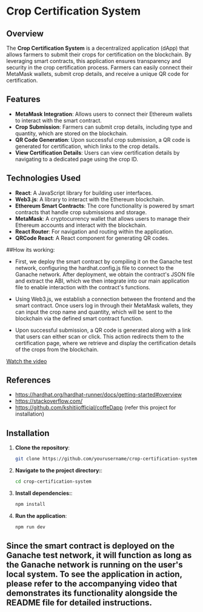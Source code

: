 # Crop Certification System

## Overview

The **Crop Certification System** is a decentralized application (dApp) that allows farmers to submit their crops for certification on the blockchain. By leveraging smart contracts, this application ensures transparency and security in the crop certification process. Farmers can easily connect their MetaMask wallets, submit crop details, and receive a unique QR code for certification.

## Features

- **MetaMask Integration**: Allows users to connect their Ethereum wallets to interact with the smart contract.
- **Crop Submission**: Farmers can submit crop details, including type and quantity, which are stored on the blockchain.
- **QR Code Generation**: Upon successful crop submission, a QR code is generated for certification, which links to the crop details.
- **View Certification Details**: Users can view certification details by navigating to a dedicated page using the crop ID.

## Technologies Used

- **React**: A JavaScript library for building user interfaces.
- **Web3.js**: A library to interact with the Ethereum blockchain.
- **Ethereum Smart Contracts**: The core functionality is powered by smart contracts that handle crop submissions and storage.
- **MetaMask**: A cryptocurrency wallet that allows users to manage their Ethereum accounts and interact with the blockchain.
- **React Router**: For navigation and routing within the application.
- **QRCode React**: A React component for generating QR codes.

##How its working:

- First, we deploy the smart contract by compiling it on the Ganache test network, configuring the hardhat.config.js file to connect to the Ganache network. After deployment, we obtain the contract's JSON file and extract the ABI, which we then integrate into our main application file to enable interaction with the contract's functions.

- Using Web3.js, we establish a connection between the frontend and the smart contract. Once users log in through their MetaMask wallets, they can input the crop name and quantity, which will be sent to the blockchain via the defined smart contract function.

- Upon successful submission, a QR code is generated along with a link that users can either scan or click. This action redirects them to the certification page, where we retrieve and display the certification details of the crops from the blockchain.


[Watch the video](https://youtu.be/xOWlkgG9veg)


## References
- https://hardhat.org/hardhat-runner/docs/getting-started#overview
- https://stackoverflow.com/
- https://github.com/kshitijofficial/coffeDapp (refer this project for installation)







































## Installation

1. **Clone the repository**:
   ```bash
   git clone https://github.com/yourusername/crop-certification-system.git

2. **Navigate to the project directory:**:
   ```bash
   cd crop-certification-system

3. **Install dependencies:**:
   ```bash
   npm install

4. **Run the application**:
   ```bash
   npm run dev

## Since the smart contract is deployed on the Ganache test network, it will function as long as the Ganache network is running on the user's local system. To see the application in action, please refer to the accompanying video that demonstrates its functionality alongside the README file for detailed instructions.  
   
